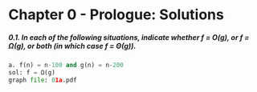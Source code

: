 Chapter 0 - Prologue: Solutions
=============================================

##### 0.1. In each of the following situations, indicate whether f = O(g), or f = Ω(g), or both (in which case f = Θ(g)).
```py
a. f(n) = n-100 and g(n) = n-200
sol: f = Ω(g)
graph file: 01a.pdf
```
